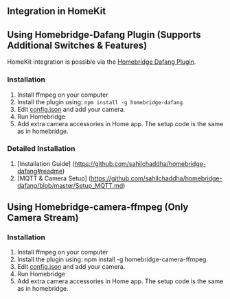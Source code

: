 ## Integration in HomeKit

## Using Homebridge-Dafang Plugin (Supports Additional Switches & Features)

HomeKit integration is possible via the [ Homebridge Dafang Plugin](https://github.com/sahilchaddha/homebridge-dafang).

### Installation

1. Install ffmpeg on your computer
2. Install the plugin using: `npm install -g homebridge-dafang`
3. Edit [config.json](config.json) and add your camera.
4. Run Homebridge
5. Add extra camera accessories in Home app. The setup code is the same as in homebridge.

### Detailed Installation

1. [Installation Guide] (https://github.com/sahilchaddha/homebridge-dafang#readme)
2. [MQTT & Camera Setup] (https://github.com/sahilchaddha/homebridge-dafang/blob/master/Setup_MQTT.md)

## Using Homebridge-camera-ffmpeg (Only Camera Stream)

### Installation

1. Install ffmpeg on your computer
2. Install the plugin using: npm install -g homebridge-camera-ffmpeg
3. Edit [config.json](config.json) and add your camera.
4. Run Homebridge
5. Add extra camera accessories in Home app. The setup code is the same as in homebridge.
